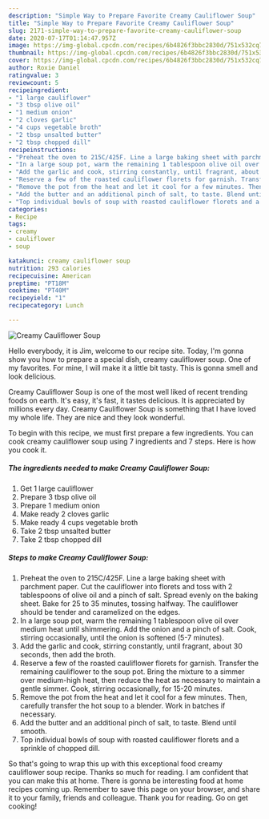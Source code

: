 ```yaml
---
description: "Simple Way to Prepare Favorite Creamy Cauliflower Soup"
title: "Simple Way to Prepare Favorite Creamy Cauliflower Soup"
slug: 2171-simple-way-to-prepare-favorite-creamy-cauliflower-soup
date: 2020-07-17T01:14:47.957Z
image: https://img-global.cpcdn.com/recipes/6b4826f3bbc2830d/751x532cq70/creamy-cauliflower-soup-recipe-main-photo.jpg
thumbnail: https://img-global.cpcdn.com/recipes/6b4826f3bbc2830d/751x532cq70/creamy-cauliflower-soup-recipe-main-photo.jpg
cover: https://img-global.cpcdn.com/recipes/6b4826f3bbc2830d/751x532cq70/creamy-cauliflower-soup-recipe-main-photo.jpg
author: Roxie Daniel
ratingvalue: 3
reviewcount: 5
recipeingredient:
- "1 large cauliflower"
- "3 tbsp olive oil"
- "1 medium onion"
- "2 cloves garlic"
- "4 cups vegetable broth"
- "2 tbsp unsalted butter"
- "2 tbsp chopped dill"
recipeinstructions:
- "Preheat the oven to 215C/425F. Line a large baking sheet with parchment paper. Cut the cauliflower into florets and toss with 2 tablespoons of olive oil and a pinch of salt. Spread evenly on the baking sheet. Bake for 25 to 35 minutes, tossing halfway. The cauliflower should be tender and caramelized on the edges."
- "In a large soup pot, warm the remaining 1 tablespoon olive oil over medium heat until shimmering. Add the onion and a pinch of salt. Cook, stirring occasionally, until the onion is softened (5-7 minutes)."
- "Add the garlic and cook, stirring constantly, until fragrant, about 30 seconds, then add the broth."
- "Reserve a few of the roasted cauliflower florets for garnish. Transfer the remaining cauliflower to the soup pot. Bring the mixture to a simmer over medium-high heat, then reduce the heat as necessary to maintain a gentle simmer. Cook, stirring occasionally, for 15-20 minutes."
- "Remove the pot from the heat and let it cool for a few minutes. Then, carefully transfer the hot soup to a blender. Work in batches if necessary."
- "Add the butter and an additional pinch of salt, to taste. Blend until smooth."
- "Top individual bowls of soup with roasted cauliflower florets and a sprinkle of chopped dill."
categories:
- Recipe
tags:
- creamy
- cauliflower
- soup

katakunci: creamy cauliflower soup 
nutrition: 293 calories
recipecuisine: American
preptime: "PT18M"
cooktime: "PT40M"
recipeyield: "1"
recipecategory: Lunch

---
```



![Creamy Cauliflower Soup](https://img-global.cpcdn.com/recipes/6b4826f3bbc2830d/751x532cq70/creamy-cauliflower-soup-recipe-main-photo.jpg)

Hello everybody, it is Jim, welcome to our recipe site. Today, I'm gonna show you how to prepare a special dish, creamy cauliflower soup. One of my favorites. For mine, I will make it a little bit tasty. This is gonna smell and look delicious.

Creamy Cauliflower Soup is one of the most well liked of recent trending foods on earth. It's easy, it's fast, it tastes delicious. It is appreciated by millions every day. Creamy Cauliflower Soup is something that I have loved my whole life. They are nice and they look wonderful.




To begin with this recipe, we must first prepare a few ingredients. You can cook creamy cauliflower soup using 7 ingredients and 7 steps. Here is how you cook it.

<!--inarticleads1-->

##### The ingredients needed to make Creamy Cauliflower Soup:

1. Get 1 large cauliflower
1. Prepare 3 tbsp olive oil
1. Prepare 1 medium onion
1. Make ready 2 cloves garlic
1. Make ready 4 cups vegetable broth
1. Take 2 tbsp unsalted butter
1. Take 2 tbsp chopped dill




<!--inarticleads2-->

##### Steps to make Creamy Cauliflower Soup:

1. Preheat the oven to 215C/425F. Line a large baking sheet with parchment paper. Cut the cauliflower into florets and toss with 2 tablespoons of olive oil and a pinch of salt. Spread evenly on the baking sheet. Bake for 25 to 35 minutes, tossing halfway. The cauliflower should be tender and caramelized on the edges.
1. In a large soup pot, warm the remaining 1 tablespoon olive oil over medium heat until shimmering. Add the onion and a pinch of salt. Cook, stirring occasionally, until the onion is softened (5-7 minutes).
1. Add the garlic and cook, stirring constantly, until fragrant, about 30 seconds, then add the broth.
1. Reserve a few of the roasted cauliflower florets for garnish. Transfer the remaining cauliflower to the soup pot. Bring the mixture to a simmer over medium-high heat, then reduce the heat as necessary to maintain a gentle simmer. Cook, stirring occasionally, for 15-20 minutes.
1. Remove the pot from the heat and let it cool for a few minutes. Then, carefully transfer the hot soup to a blender. Work in batches if necessary.
1. Add the butter and an additional pinch of salt, to taste. Blend until smooth.
1. Top individual bowls of soup with roasted cauliflower florets and a sprinkle of chopped dill.




So that's going to wrap this up with this exceptional food creamy cauliflower soup recipe. Thanks so much for reading. I am confident that you can make this at home. There is gonna be interesting food at home recipes coming up. Remember to save this page on your browser, and share it to your family, friends and colleague. Thank you for reading. Go on get cooking!

